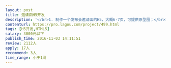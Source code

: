 ```yaml
---                
layout: post       
title: 邀请函H5开发           
description: '</br>1. 制作一个发布会邀请函的H5，大概6-7页，可提供原型图；</br>2. 需要参考主视觉，整体风格为：文艺清新；</br>3. 有良好的沟通能力及契约精神</br>'     
contenturl: https://pro.lagou.com/project/499.html      
tags: [H5开发,HTML5]            
salary: 3000元以下          
publish_time: 2016-11-03 14:11:51         
review: 2112人                   
apply: 17人                   
recommend: 3人                   
time_range: 小于1周              
---                 
```

